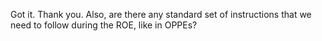 Got it. Thank you. Also, are there any standard set of instructions that we
need to follow during the ROE, like in OPPEs?